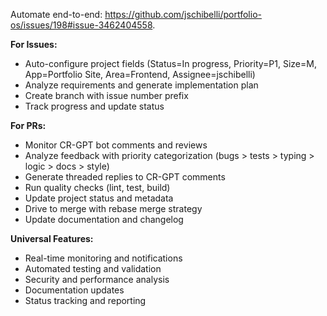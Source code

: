 

Automate end-to-end: https://github.com/jschibelli/portfolio-os/issues/198#issue-3462404558. 

**For Issues:**
- Auto-configure project fields (Status=In progress, Priority=P1, Size=M, App=Portfolio Site, Area=Frontend, Assignee=jschibelli)
- Analyze requirements and generate implementation plan
- Create branch with issue number prefix
- Track progress and update status

**For PRs:**
- Monitor CR-GPT bot comments and reviews
- Analyze feedback with priority categorization (bugs > tests > typing > logic > docs > style)
- Generate threaded replies to CR-GPT comments
- Run quality checks (lint, test, build)
- Update project status and metadata
- Drive to merge with rebase merge strategy
- Update documentation and changelog

**Universal Features:**
- Real-time monitoring and notifications
- Automated testing and validation
- Security and performance analysis
- Documentation updates
- Status tracking and reporting